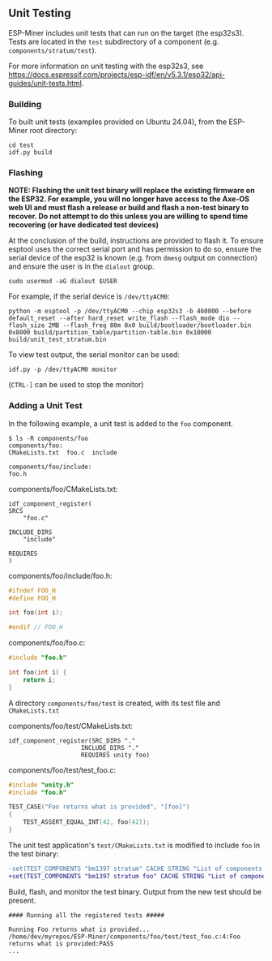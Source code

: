 ## Unit Testing
ESP-Miner includes unit tests that can run on the target (the esp32s3).
Tests are located in the `test` subdirectory of a component (e.g. `components/stratum/test`).

For more information on unit testing with the esp32s3, see https://docs.espressif.com/projects/esp-idf/en/v5.3.1/esp32/api-guides/unit-tests.html.

### Building
To built unit tests (examples provided on Ubuntu 24.04), from the ESP-Miner root directory:
```
cd test
idf.py build
```

### Flashing
**NOTE: Flashing the unit test binary will replace the existing firmware on the ESP32. For example, you will no longer have access to the Axe-OS web UI and must flash a release or build and flash a non-test binary to recover. Do not attempt to do this unless you are willing to spend time recovering (or have dedicated test devices)**

At the conclusion of the build, instructions are provided to flash it. To ensure esptool uses the correct serial port and has permission to do so, ensure the serial device of the esp32 is known (e.g. from `dmesg` output on connection) and ensure the user is in the `dialout` group.

```
sudo usermod -aG dialout $USER
```

For example, if the serial device is `/dev/ttyACM0`:
```
python -m esptool -p /dev/ttyACM0 --chip esp32s3 -b 460800 --before default_reset --after hard_reset write_flash --flash_mode dio --flash_size 2MB --flash_freq 80m 0x0 build/bootloader/bootloader.bin 0x8000 build/partition_table/partition-table.bin 0x10000 build/unit_test_stratum.bin
```

To view test output, the serial monitor can be used:
```
idf.py -p /dev/ttyACM0 monitor
```
(`CTRL-]` can be used to stop the monitor)

### Adding a Unit Test
In the following example, a unit test is added to the `foo` component.

```
$ ls -R components/foo
components/foo:
CMakeLists.txt  foo.c  include

components/foo/include:
foo.h
```

components/foo/CMakeLists.txt:
```
idf_component_register(
SRCS
    "foo.c"

INCLUDE_DIRS
    "include"

REQUIRES
)
```

components/foo/include/foo.h:
```c
#ifndef FOO_H
#define FOO_H

int foo(int i);

#endif // FOO_H
```

components/foo/foo.c:
```c
#include "foo.h"

int foo(int i) {
    return i;
}
```

A directory `components/foo/test` is created, with its test file and `CMakeLists.txt`

components/foo/test/CMakeLists.txt:
```
idf_component_register(SRC_DIRS "."
                    INCLUDE_DIRS "."
                    REQUIRES unity foo)

```

components/foo/test/test_foo.c:
```c
#include "unity.h"
#include "foo.h"

TEST_CASE("Foo returns what is provided", "[foo]")
{
    TEST_ASSERT_EQUAL_INT(42, foo(42));
}

```

The unit test application's `test/CMakeLists.txt` is modified to include `foo` in the test binary:
```diff
-set(TEST_COMPONENTS "bm1397 stratum" CACHE STRING "List of components to test")
+set(TEST_COMPONENTS "bm1397 stratum foo" CACHE STRING "List of components to test")
```

Build, flash, and monitor the test binary. Output from the new test should be present.
```
#### Running all the registered tests #####

Running Foo returns what is provided...
/home/dev/myrepos/ESP-Miner/components/foo/test/test_foo.c:4:Foo returns what is provided:PASS
...
```


